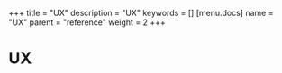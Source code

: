 +++
title = "UX"
description = "UX"
keywords = []
[menu.docs]
name = "UX"
parent = "reference"
weight = 2
+++

# UX

<br>
<br>
<br>
<br>
<br>
<br>
<br>
<br>
<br>
<br>
<br>
<br>
<br>
<br>
<br>
<br>

